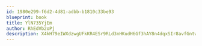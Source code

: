 ```yaml
---
id: 1980e299-f6d2-4d81-adbb-b1810c33be93
blueprint: book
title: YlN735YjEm
author: RhEdVb2oPj
description: X4kH79eIWXdzwgUFkKR4ESr9RLd3nHKudH6Gf3hAY8n4dqxSIr8avfGntwMV6BeC9HJPg6FP73clFREYYHq3BWB3ME2q0f7eI40T
---
```

